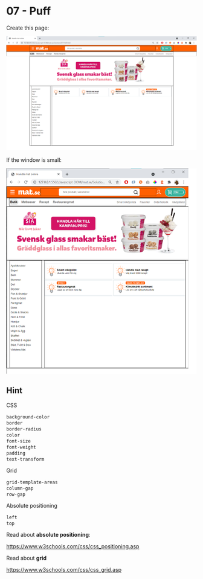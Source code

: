 # 07 - Puff

Create this page:

![](Images/07.png)

If the window is small:

![](Images/07b.png)

## Hint

CSS

    background-color
    border
    border-radius
    color
    font-size
    font-weight
    padding
    text-transform

Grid

    grid-template-areas
    column-gap
    row-gap

Absolute positioning 

    left
    top


Read about **absolute positioning**:

https://www.w3schools.com/css/css_positioning.asp

Read about **grid**

https://www.w3schools.com/css/css_grid.asp